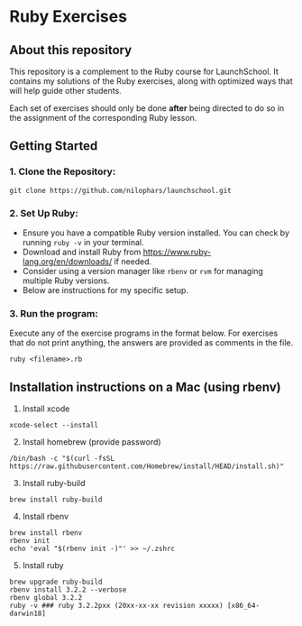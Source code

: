 # Ruby Exercises

## About this repository

This repository is a complement to the Ruby course for LaunchSchool. It contains my solutions of the Ruby exercises, along with optimized ways that will help guide other students.

Each set of exercises should only be done **after** being directed to do so in the assignment of the corresponding Ruby lesson.

## Getting Started

### 1. Clone the Repository:

```
git clone https://github.com/nilophars/launchschool.git
```

### 2. Set Up Ruby:

- Ensure you have a compatible Ruby version installed. You can check by running `ruby -v` in your terminal.
- Download and install Ruby from https://www.ruby-lang.org/en/downloads/ if needed.
- Consider using a version manager like `rbenv` or `rvm` for managing multiple Ruby versions.
- Below are instructions for my specific setup.

### 3. Run the program:

Execute any of the exercise programs in the format below. For exercises that do not print anything, the answers are provided as comments in the file.
```
ruby <filename>.rb
```

## Installation instructions on a Mac (using rbenv)

1. Install xcode
```
xcode-select --install
```

2. Install homebrew (provide password)
```
/bin/bash -c "$(curl -fsSL https://raw.githubusercontent.com/Homebrew/install/HEAD/install.sh)"
```

3. Install ruby-build
```
brew install ruby-build
```

4. Install rbenv
```
brew install rbenv
rbenv init
echo 'eval "$(rbenv init -)"' >> ~/.zshrc
```

5. Install ruby
```
brew upgrade ruby-build
rbenv install 3.2.2 --verbose
rbenv global 3.2.2
ruby -v ### ruby 3.2.2pxx (20xx-xx-xx revision xxxxx) [x86_64-darwin18]
```
